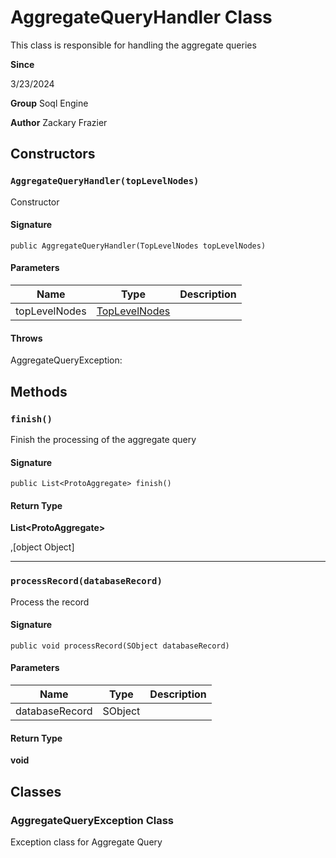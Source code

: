 # AggregateQueryHandler Class

This class is responsible for handling the aggregate queries

**Since** 

3/23/2024

**Group** Soql Engine

**Author** Zackary Frazier

## Constructors
### `AggregateQueryHandler(topLevelNodes)`

Constructor

#### Signature
```apex
public AggregateQueryHandler(TopLevelNodes topLevelNodes)
```

#### Parameters
| Name | Type | Description |
|------|------|-------------|
| topLevelNodes | [TopLevelNodes](TopLevelNodes.md) |  |

#### Throws
AggregateQueryException: 

## Methods
### `finish()`

Finish the processing of the aggregate query

#### Signature
```apex
public List<ProtoAggregate> finish()
```

#### Return Type
**List&lt;ProtoAggregate&gt;**

,[object Object]

---

### `processRecord(databaseRecord)`

Process the record

#### Signature
```apex
public void processRecord(SObject databaseRecord)
```

#### Parameters
| Name | Type | Description |
|------|------|-------------|
| databaseRecord | SObject |  |

#### Return Type
**void**

## Classes
### AggregateQueryException Class

Exception class for Aggregate Query